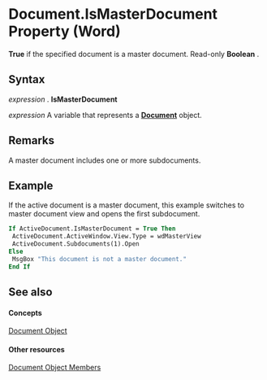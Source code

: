 
# Document.IsMasterDocument Property (Word)

 **True** if the specified document is a master document. Read-only **Boolean** .


## Syntax

 _expression_ . **IsMasterDocument**

 _expression_ A variable that represents a **[Document](8d83487a-2345-a036-a916-971c9db5b7fb.md)** object.


## Remarks

A master document includes one or more subdocuments.


## Example

If the active document is a master document, this example switches to master document view and opens the first subdocument.


```vb
If ActiveDocument.IsMasterDocument = True Then 
 ActiveDocument.ActiveWindow.View.Type = wdMasterView 
 ActiveDocument.Subdocuments(1).Open 
Else 
 MsgBox "This document is not a master document." 
End If
```


## See also


#### Concepts


[Document Object](8d83487a-2345-a036-a916-971c9db5b7fb.md)
#### Other resources


[Document Object Members](fc9ab457-0888-f917-3d52-387168ac23b9.md)
